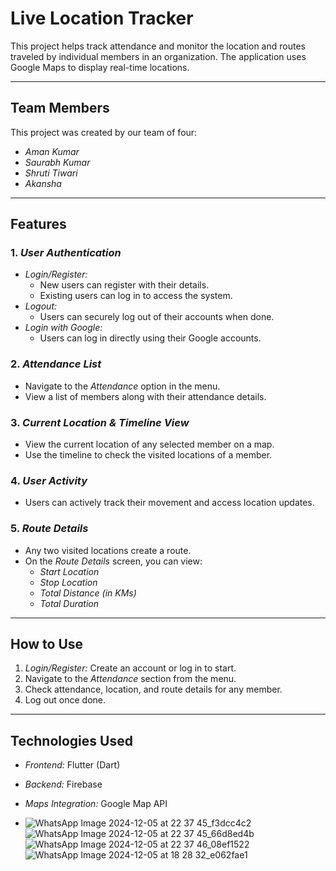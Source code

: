 # Live Location Tracker

This project helps track attendance and monitor the location and routes traveled by individual members in an organization. The application uses Google Maps to display real-time locations.

---

## Team Members

This project was created by our team of four:

- _Aman Kumar_
- _Saurabh Kumar_
- _Shruti Tiwari_
- _Akansha_

---

## Features

### 1. _User Authentication_

- _Login/Register:_
  - New users can register with their details.
  - Existing users can log in to access the system.
- _Logout:_
  - Users can securely log out of their accounts when done.
- _Login with Google:_
  - Users can log in directly using their Google accounts.

### 2. _Attendance List_

- Navigate to the _Attendance_ option in the menu.
- View a list of members along with their attendance details.

### 3. _Current Location & Timeline View_

- View the current location of any selected member on a map.
- Use the timeline to check the visited locations of a member.

### 4. _User Activity_

- Users can actively track their movement and access location updates.

### 5. _Route Details_

- Any two visited locations create a route.
- On the _Route Details_ screen, you can view:
  - _Start Location_
  - _Stop Location_
  - _Total Distance (in KMs)_
  - _Total Duration_

---

## How to Use

1. _Login/Register:_ Create an account or log in to start.
2. Navigate to the _Attendance_ section from the menu.
3. Check attendance, location, and route details for any member.
4. Log out once done.

---

## Technologies Used

- _Frontend:_ Flutter (Dart)
- _Backend:_ Firebase
- _Maps Integration:_ Google Map API

- ![WhatsApp Image 2024-12-05 at 22 37 45_f3dcc4c2](https://github.com/user-attachments/assets/c65e0b58-b46d-4553-ac57-c4245ca27a7e) ![WhatsApp Image 2024-12-05 at 22 37 45_66d8ed4b](https://github.com/user-attachments/assets/62ed26ec-94aa-4617-b94b-5b748d5a1db7) ![WhatsApp Image 2024-12-05 at 22 37 46_08ef1522](https://github.com/user-attachments/assets/2162b34b-797b-4ac3-b106-4ba1be51936a) ![WhatsApp Image 2024-12-05 at 18 28 32_e062fae1](https://github.com/user-attachments/assets/b817b559-c08d-41d0-aad9-c6d21cd613d6)




